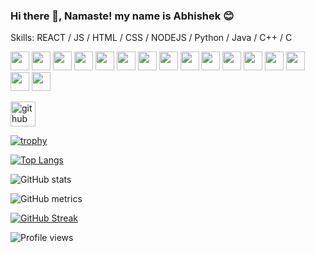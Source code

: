 <!-- ### Hi there 👋
-->
<!--
**AbhishekMondal1/AbhishekMondal1** is a ✨ _special_ ✨ repository because its `README.md` (this file) appears on your GitHub profile.

Here are some ideas to get you started:

- 🔭 I’m currently working on ...
- 🌱 I’m currently learning ...
- 👯 I’m looking to collaborate on ...
- 🤔 I’m looking for help with ...
- 💬 Ask me about ...
- 📫 How to reach me: ...
- 😄 Pronouns: ...
- ⚡ Fun fact: ...
-->
### Hi there 👋, Namaste! my name is Abhishek 😊

Skills: REACT / JS / HTML / CSS / NODEJS / Python / Java / C++ / C

<div>
<img src="https://cdn.jsdelivr.net/gh/devicons/devicon/icons/react/react-original.svg"
width="30px" height="30px" />
<img src="https://cdn.jsdelivr.net/gh/devicons/devicon/icons/aftereffects/aftereffects-plain.svg" width="30px" height="30px"/>
<img src="https://cdn.jsdelivr.net/gh/devicons/devicon/icons/azure/azure-original.svg"
width="30px" height="30px" />
<img src="https://cdn.jsdelivr.net/gh/devicons/devicon/icons/cplusplus/cplusplus-original.svg"
width="30px" height="30px" />
<img src="https://cdn.jsdelivr.net/gh/devicons/devicon/icons/css3/css3-original.svg"
width="30px" height="30px" />
<img src="https://cdn.jsdelivr.net/gh/devicons/devicon/icons/html5/html5-original.svg"
width="30px" height="30px" />
<img src="https://cdn.jsdelivr.net/gh/devicons/devicon/icons/illustrator/illustrator-plain.svg"
width="30px" height="30px" />
<img src="https://cdn.jsdelivr.net/gh/devicons/devicon/icons/java/java-original.svg"
width="30px" height="30px" />
<img src="https://cdn.jsdelivr.net/gh/devicons/devicon/icons/javascript/javascript-original.svg"
width="30px" height="30px" />
<img src="https://cdn.jsdelivr.net/gh/devicons/devicon/icons/mongodb/mongodb-original-wordmark.svg"
width="30px" height="30px" />
<img src="https://cdn.jsdelivr.net/gh/devicons/devicon/icons/mysql/mysql-original.svg"
width="30px" height="30px" />
<img src="https://cdn.jsdelivr.net/gh/devicons/devicon/icons/nodejs/nodejs-original-wordmark.svg"
width="30px" height="30px" />
<img src="https://cdn.jsdelivr.net/gh/devicons/devicon/icons/photoshop/photoshop-plain.svg"
width="30px" height="30px" />
<img src="https://cdn.jsdelivr.net/gh/devicons/devicon/icons/python/python-original.svg"
width="30px" height="30px" />
<img src="https://cdn.jsdelivr.net/gh/devicons/devicon/icons/socketio/socketio-original.svg"
width="30px" height="30px" />
<img src="https://cdn.jsdelivr.net/gh/devicons/devicon/icons/c/c-original.svg" 
width="30px" height="30px" />
</div>
<!-- - 🔭 I’m currently working on this page. -->


[<img src='https://cdn.jsdelivr.net/npm/simple-icons@3.0.1/icons/github.svg' alt='github' height='40'>](https://github.com/abhishekmondal1)  

[![trophy](https://github-profile-trophy.vercel.app/?username=abhishekmondal1)](https://github.com/ryo-ma/github-profile-trophy)

[![Top Langs](https://github-readme-stats.vercel.app/api/top-langs/?username=abhishekmondal1)](https://github.com/anuraghazra/github-readme-stats)

![GitHub stats](https://github-readme-stats.vercel.app/api?username=abhishekmondal1&show_icons=true)  

![GitHub metrics](https://metrics.lecoq.io/abhishekmondal1)  

[![GitHub Streak](https://github-readme-streak-stats.herokuapp.com?user=AbhishekMondal1&theme=react&date_format=M%20j%5B%2C%20Y%5D)](https://git.io/streak-stats)

![Profile views](https://gpvc.arturio.dev/abhishekmondal1)  
